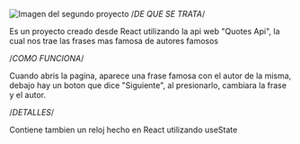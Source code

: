 ![Imagen del segundo proyecto](https://user-images.githubusercontent.com/99112245/202559604-4c297883-da85-4d58-9908-85a91d655b3a.png)
/*DE QUE SE TRATA*/

Es un proyecto creado desde React utilizando la api web "Quotes Api", la cual nos trae las frases mas famosa de autores famosos

/*COMO FUNCIONA*/

Cuando abris la pagina, aparece una frase famosa con el autor de la misma, debajo hay un boton que dice "Siguiente", al presionarlo, cambiara la frase y el autor.

/*DETALLES*/

Contiene tambien un reloj hecho en React utilizando useState
